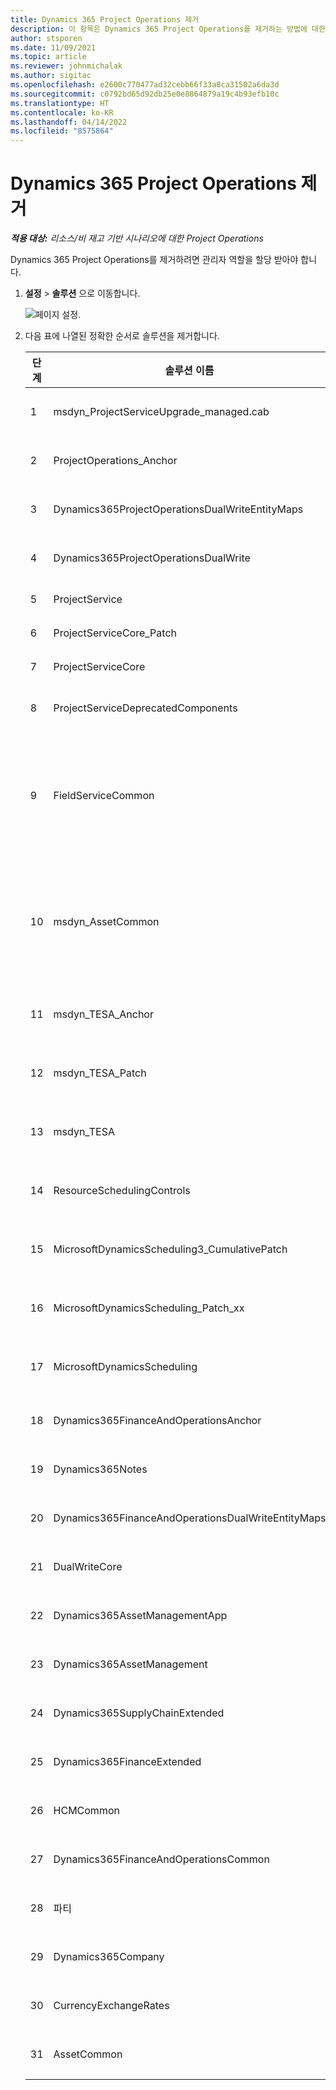 ```yaml
---
title: Dynamics 365 Project Operations 제거
description: 이 항목은 Dynamics 365 Project Operations를 제거하는 방법에 대한 정보를 제공합니다.
author: stsporen
ms.date: 11/09/2021
ms.topic: article
ms.reviewer: johnmichalak
ms.author: sigitac
ms.openlocfilehash: e2600c770477ad32cebb66f33a8ca31502a6da3d
ms.sourcegitcommit: c0792bd65d92db25e0e8864879a19c4b93efb10c
ms.translationtype: HT
ms.contentlocale: ko-KR
ms.lasthandoff: 04/14/2022
ms.locfileid: "8575864"
---
```

# <a name="uninstall-dynamics-365-project-operations"></a>Dynamics 365 Project Operations 제거 

_**적용 대상:** 리소스/비 재고 기반 시나리오에 대한 Project Operations_

Dynamics 365 Project Operations를 제거하려면 관리자 역할을 할당 받아야 합니다.

1. **설정** > **솔루션** 으로 이동합니다.

    ![페이지 설정.](./media/uninstall-proj-ops-solutions.png)
  
2. 다음 표에 나열된 정확한 순서로 솔루션을 제거합니다. 

    | 단계 | 솔루션 이름                                    | 노트                                                                                         |
    |------|----------------------------------------------------|----------------------------------------------------------------------------------------------|
    | 1 | msdyn_ProjectServiceUpgrade_managed.cab            | 찾을 수 없는 경우 이 솔루션을 건너뜁니다.                                                            |
    | 2 | ProjectOperations_Anchor                           | 찾을 수 없는 경우 이 솔루션을 건너뜁니다.                                                            |
    | 3 | Dynamics365ProjectOperationsDualWriteEntityMaps    | 찾을 수 없는 경우 이 솔루션을 건너뜁니다.                                                            |
    | 4 | Dynamics365ProjectOperationsDualWrite              | 찾을 수 없는 경우 이 솔루션을 건너뜁니다.                                                            |
    | 5 | ProjectService                                     | 추가 메모가 없습니다.                                                                         |
    | 6 | ProjectServiceCore_Patch                           | 추가 메모가 없습니다.                                                                         |
    | 7 | ProjectServiceCore                                 | 추가 메모가 없습니다.                                                                         |
    | 8 | ProjectServiceDeprecatedComponents                 | 찾을 수 없는 경우 이 솔루션을 건너뜁니다.                                                            |
    | 9 | FieldServiceCommon                                 | 이중 쓰기에 필요(Dynamics 365 Finance 또는 Dynamics 365 Supply Chain Management 포함).   |
    | 10 | msdyn_AssetCommon                                  | 이중 쓰기에 필요(Dynamics 365 Finance 또는 Dynamics 365 Supply Chain Management 포함).   |
    | 11 | msdyn_TESA_Anchor                                  | Dynamics 365 Field Service에 필요합니다.                                                     |
    | 12 | msdyn_TESA_Patch                                   | Dynamics 365 Field Service에 필요합니다.                                                     |
    | 13 | msdyn_TESA                                         | Dynamics 365 Field Service에 필요합니다.                                                     |
    | 14 | ResourceSchedulingControls                         | Dynamics 365 Field Service에 필요합니다.                                                     |
    | 15 | MicrosoftDynamicsScheduling3_CumulativePatch       | Dynamics 365 Field Service에 필요합니다.                                                     |
    | 16 | MicrosoftDynamicsScheduling_Patch_xx               | Dynamics 365 Field Service에 필요합니다.                                                     |
    | 17 | MicrosoftDynamicsScheduling                        | Dynamics 365 Field Service에 필요합니다.                                                     |
    | 18 | Dynamics365FinanceAndOperationsAnchor              | 찾을 수 없는 경우 이 솔루션을 건너뜁니다.                                                            |
    | 19 | Dynamics365Notes                                   | 찾을 수 없는 경우 이 솔루션을 건너뜁니다.                                                            |
    | 20 | Dynamics365FinanceAndOperationsDualWriteEntityMaps | 찾을 수 없는 경우 이 솔루션을 건너뜁니다.                                                            |
    | 21 | DualWriteCore                                      | 찾을 수 없는 경우 이 솔루션을 건너뜁니다.                                                            |
    | 22 | Dynamics365AssetManagementApp                      | 찾을 수 없는 경우 이 솔루션을 건너뜁니다.                                                            |
    | 23 | Dynamics365AssetManagement                         | 찾을 수 없는 경우 이 솔루션을 건너뜁니다.                                                            |
    | 24 | Dynamics365SupplyChainExtended                     | 찾을 수 없는 경우 이 솔루션을 건너뜁니다.                                                            |
    | 25 | Dynamics365FinanceExtended                         | 찾을 수 없는 경우 이 솔루션을 건너뜁니다.                                                            |
    | 26 | HCMCommon                                          | 찾을 수 없는 경우 이 솔루션을 건너뜁니다.                                                            |
    | 27 | Dynamics365FinanceAndOperationsCommon              | 찾을 수 없는 경우 이 솔루션을 건너뜁니다.                                                            |
    | 28 | 파티                                              | 찾을 수 없는 경우 이 솔루션을 건너뜁니다.                                                            |
    | 29 | Dynamics365Company                                 | 찾을 수 없는 경우 이 솔루션을 건너뜁니다.                                                            |
    | 30 | CurrencyExchangeRates                              | 찾을 수 없는 경우 이 솔루션을 건너뜁니다.                                                            |
    | 31 | AssetCommon                                        | 찾을 수 없는 경우 이 솔루션을 건너뜁니다.                                                            |
